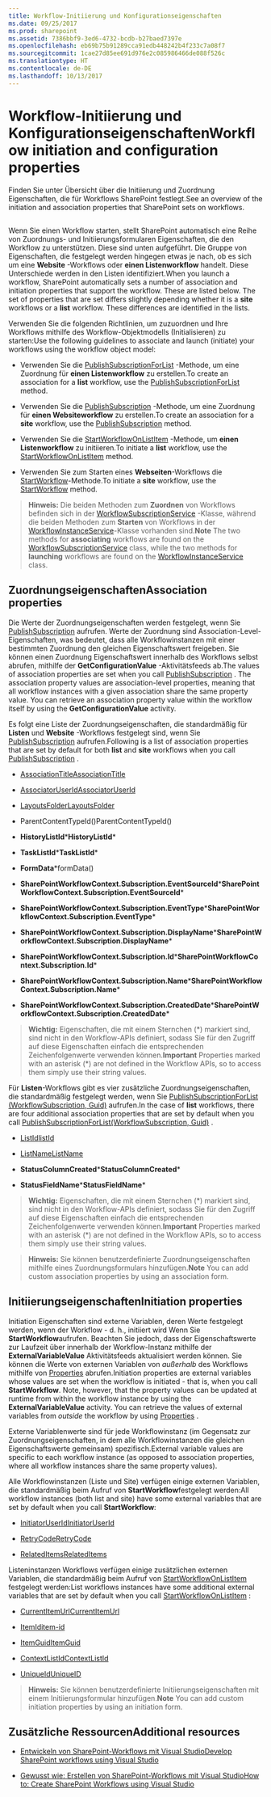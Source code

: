 ```yaml
---
title: Workflow-Initiierung und Konfigurationseigenschaften
ms.date: 09/25/2017
ms.prod: sharepoint
ms.assetid: 7386bbf9-3ed6-4732-bcdb-b27baed7397e
ms.openlocfilehash: eb69b75b91289cca91edb448242b4f233c7a08f7
ms.sourcegitcommit: 1cae27d85ee691d976e2c085986466de088f526c
ms.translationtype: HT
ms.contentlocale: de-DE
ms.lasthandoff: 10/13/2017
---
```

# <a name="workflow-initiation-and-configuration-properties"></a><span data-ttu-id="dc6b1-102">Workflow-Initiierung und Konfigurationseigenschaften</span><span class="sxs-lookup"><span data-stu-id="dc6b1-102">Workflow initiation and configuration properties</span></span>
<span data-ttu-id="dc6b1-103">Finden Sie unter Übersicht über die Initiierung und Zuordnung Eigenschaften, die für Workflows SharePoint festlegt.</span><span class="sxs-lookup"><span data-stu-id="dc6b1-103">See an overview of the initiation and association properties that SharePoint sets on workflows.</span></span>
## 

<span data-ttu-id="dc6b1-p101">Wenn Sie einen Workflow starten, stellt SharePoint automatisch eine Reihe von Zuordnungs- und Initiierungsformularen Eigenschaften, die den Workflow zu unterstützen. Diese sind unten aufgeführt. Die Gruppe von Eigenschaften, die festgelegt werden hingegen etwas je nach, ob es sich um eine **Website** -Workflows oder **einen Listenworkflow** handelt. Diese Unterschiede werden in den Listen identifiziert.</span><span class="sxs-lookup"><span data-stu-id="dc6b1-p101">When you launch a workflow, SharePoint automatically sets a number of association and initiation properties that support the workflow. These are listed below. The set of properties that are set differs slightly depending whether it is a **site** workflows or a **list** workflow. These differences are identified in the lists.</span></span>
  
    
    
<span data-ttu-id="dc6b1-108">Verwenden Sie die folgenden Richtlinien, um zuzuordnen und Ihre Workflows mithilfe des Workflow-Objektmodells (Initialisieren) zu starten:</span><span class="sxs-lookup"><span data-stu-id="dc6b1-108">Use the following guidelines to associate and launch (initiate) your workflows using the workflow object model:</span></span>
  
    
    

- <span data-ttu-id="dc6b1-109">Verwenden Sie die  [PublishSubscriptionForList](https://msdn.microsoft.com/library/Microsoft.SharePoint.WorkflowServices.WorkflowSubscriptionService.PublishSubscriptionForList.aspx) -Methode, um eine Zuordnung für **einen Listenworkflow** zu erstellen.</span><span class="sxs-lookup"><span data-stu-id="dc6b1-109">To create an association for a **list** workflow, use the [PublishSubscriptionForList](https://msdn.microsoft.com/library/Microsoft.SharePoint.WorkflowServices.WorkflowSubscriptionService.PublishSubscriptionForList.aspx) method.</span></span>
    
  
- <span data-ttu-id="dc6b1-110">Verwenden Sie die  [PublishSubscription](https://msdn.microsoft.com/library/Microsoft.SharePoint.WorkflowServices.WorkflowSubscriptionService.PublishSubscription.aspx) -Methode, um eine Zuordnung für **einen Websiteworkflow** zu erstellen.</span><span class="sxs-lookup"><span data-stu-id="dc6b1-110">To create an association for a **site** workflow, use the [PublishSubscription](https://msdn.microsoft.com/library/Microsoft.SharePoint.WorkflowServices.WorkflowSubscriptionService.PublishSubscription.aspx) method.</span></span>
    
  
- <span data-ttu-id="dc6b1-111">Verwenden Sie die  [StartWorkflowOnListItem](https://msdn.microsoft.com/library/Microsoft.SharePoint.WorkflowServices.WorkflowInstanceService.StartWorkflowOnListItem.aspx) -Methode, um **einen Listenworkflow** zu initiieren.</span><span class="sxs-lookup"><span data-stu-id="dc6b1-111">To initiate a **list** workflow, use the [StartWorkflowOnListItem](https://msdn.microsoft.com/library/Microsoft.SharePoint.WorkflowServices.WorkflowInstanceService.StartWorkflowOnListItem.aspx) method.</span></span>
    
  
- <span data-ttu-id="dc6b1-112">Verwenden Sie zum Starten eines **Webseiten**-Workflows die [StartWorkflow](https://msdn.microsoft.com/library/Microsoft.SharePoint.WorkflowServices.WorkflowInstanceService.StartWorkflow.aspx)-Methode.</span><span class="sxs-lookup"><span data-stu-id="dc6b1-112">To initiate a **site** workflow, use the [StartWorkflow](https://msdn.microsoft.com/library/Microsoft.SharePoint.WorkflowServices.WorkflowInstanceService.StartWorkflow.aspx) method.</span></span>
    
  

> <span data-ttu-id="dc6b1-113">**Hinweis:** Die beiden Methoden zum **Zuordnen** von Workflows befinden sich in der [WorkflowSubscriptionService](https://msdn.microsoft.com/library/Microsoft.SharePoint.WorkflowServices.WorkflowSubscriptionService.aspx) -Klasse, während die beiden Methoden zum **Starten** von Workflows in der [WorkflowInstanceService](https://msdn.microsoft.com/library/Microsoft.SharePoint.WorkflowServices.WorkflowInstanceService.aspx)-Klasse vorhanden sind.</span><span class="sxs-lookup"><span data-stu-id="dc6b1-113">**Note** The two methods for **associating** workflows are found on the [WorkflowSubscriptionService](https://msdn.microsoft.com/library/Microsoft.SharePoint.WorkflowServices.WorkflowSubscriptionService.aspx) class, while the two methods for **launching** workflows are found on the [WorkflowInstanceService](https://msdn.microsoft.com/library/Microsoft.SharePoint.WorkflowServices.WorkflowInstanceService.aspx) class.</span></span>
  
    
    


## <a name="association-properties"></a><span data-ttu-id="dc6b1-114">Zuordnungseigenschaften</span><span class="sxs-lookup"><span data-stu-id="dc6b1-114">Association properties</span></span>

<span data-ttu-id="dc6b1-p102">Die Werte der Zuordnungseigenschaften werden festgelegt, wenn Sie  [PublishSubscription](https://msdn.microsoft.com/library/Microsoft.SharePoint.WorkflowServices.WorkflowSubscriptionService.PublishSubscription.aspx) aufrufen. Werte der Zuordnung sind Association-Level-Eigenschaften, was bedeutet, dass alle Workflowinstanzen mit einer bestimmten Zuordnung den gleichen Eigenschaftswert freigeben. Sie können einen Zuordnung Eigenschaftswert innerhalb des Workflows selbst abrufen, mithilfe der **GetConfigurationValue** -Aktivitätsfeeds ab.</span><span class="sxs-lookup"><span data-stu-id="dc6b1-p102">The values of association properties are set when you call  [PublishSubscription](https://msdn.microsoft.com/library/Microsoft.SharePoint.WorkflowServices.WorkflowSubscriptionService.PublishSubscription.aspx) . The association property values are association-level properties, meaning that all workflow instances with a given association share the same property value. You can retrieve an association property value within the workflow itself by using the **GetConfigurationValue** activity.</span></span>
  
    
    
<span data-ttu-id="dc6b1-118">Es folgt eine Liste der Zuordnungseigenschaften, die standardmäßig für **Listen** und **Website** -Workflows festgelegt sind, wenn Sie [PublishSubscription](https://msdn.microsoft.com/library/Microsoft.SharePoint.WorkflowServices.WorkflowSubscriptionService.PublishSubscription.aspx) aufrufen.</span><span class="sxs-lookup"><span data-stu-id="dc6b1-118">Following is a list of association properties that are set by default for both **list** and **site** workflows when you call [PublishSubscription](https://msdn.microsoft.com/library/Microsoft.SharePoint.WorkflowServices.WorkflowSubscriptionService.PublishSubscription.aspx) .</span></span>
  
    
    

-  [<span data-ttu-id="dc6b1-119">AssociationTitle</span><span class="sxs-lookup"><span data-stu-id="dc6b1-119">AssociationTitle</span></span>](https://msdn.microsoft.com/library/Microsoft.SharePoint.WorkflowServices.WorkflowConfigurationPropertyName.AssociationTitle.aspx)
    
  
-  [<span data-ttu-id="dc6b1-120">AssociatorUserId</span><span class="sxs-lookup"><span data-stu-id="dc6b1-120">AssociatorUserId</span></span>](https://msdn.microsoft.com/library/Microsoft.SharePoint.WorkflowServices.WorkflowConfigurationPropertyName.AssociatorUserId.aspx)
    
  
-  [<span data-ttu-id="dc6b1-121">LayoutsFolder</span><span class="sxs-lookup"><span data-stu-id="dc6b1-121">LayoutsFolder</span></span>](https://msdn.microsoft.com/library/Microsoft.SharePoint.WorkflowServices.WorkflowConfigurationPropertyName.LayoutsFolder.aspx)
    
  
-  <span data-ttu-id="dc6b1-122">ParentContentTypeId()</span><span class="sxs-lookup"><span data-stu-id="dc6b1-122">ParentContentTypeId()</span></span>
    
  
- <span data-ttu-id="dc6b1-123">**HistoryListId***</span><span class="sxs-lookup"><span data-stu-id="dc6b1-123">**HistoryListId***</span></span>
    
  
- <span data-ttu-id="dc6b1-124">**TaskListId***</span><span class="sxs-lookup"><span data-stu-id="dc6b1-124">**TaskListId***</span></span>
    
  
- <span data-ttu-id="dc6b1-125">**FormData***</span><span class="sxs-lookup"><span data-stu-id="dc6b1-125">formData()</span></span>
    
  
- <span data-ttu-id="dc6b1-126">**SharePointWorkflowContext.Subscription.EventSourceId***</span><span class="sxs-lookup"><span data-stu-id="dc6b1-126">**SharePointWorkflowContext.Subscription.EventSourceId***</span></span>
    
  
- <span data-ttu-id="dc6b1-127">**SharePointWorkflowContext.Subscription.EventType***</span><span class="sxs-lookup"><span data-stu-id="dc6b1-127">**SharePointWorkflowContext.Subscription.EventType***</span></span>
    
  
- <span data-ttu-id="dc6b1-128">**SharePointWorkflowContext.Subscription.DisplayName***</span><span class="sxs-lookup"><span data-stu-id="dc6b1-128">**SharePointWorkflowContext.Subscription.DisplayName***</span></span>
    
  
- <span data-ttu-id="dc6b1-129">**SharePointWorkflowContext.Subscription.Id***</span><span class="sxs-lookup"><span data-stu-id="dc6b1-129">**SharePointWorkflowContext.Subscription.Id***</span></span>
    
  
- <span data-ttu-id="dc6b1-130">**SharePointWorkflowContext.Subscription.Name***</span><span class="sxs-lookup"><span data-stu-id="dc6b1-130">**SharePointWorkflowContext.Subscription.Name***</span></span>
    
  
- <span data-ttu-id="dc6b1-131">**SharePointWorkflowContext.Subscription.CreatedDate***</span><span class="sxs-lookup"><span data-stu-id="dc6b1-131">**SharePointWorkflowContext.Subscription.CreatedDate***</span></span>
    
  

> <span data-ttu-id="dc6b1-132">**Wichtig:** Eigenschaften, die mit einem Sternchen (\*) markiert sind, sind nicht in den Workflow-APIs definiert, sodass Sie für den Zugriff auf diese Eigenschaften einfach die entsprechenden Zeichenfolgenwerte verwenden können.</span><span class="sxs-lookup"><span data-stu-id="dc6b1-132">**Important** Properties marked with an asterisk (*) are not defined in the Workflow APIs, so to access them simply use their string values.</span></span> 
  
    
    

<span data-ttu-id="dc6b1-133">Für **Listen**-Workflows gibt es vier zusätzliche Zuordnungseigenschaften, die standardmäßig festgelegt werden, wenn Sie [PublishSubscriptionForList (WorkflowSubscription, Guid)](https://msdn.microsoft.com/library/Microsoft.SharePoint.WorkflowServices.WorkflowSubscriptionService.PublishSubscriptionForList.aspx) aufrufen.</span><span class="sxs-lookup"><span data-stu-id="dc6b1-133">In the case of **list** workflows, there are four additional association properties that are set by default when you call [PublishSubscriptionForList(WorkflowSubscription, Guid)](https://msdn.microsoft.com/library/Microsoft.SharePoint.WorkflowServices.WorkflowSubscriptionService.PublishSubscriptionForList.aspx) .</span></span>
  
    
    

-  [<span data-ttu-id="dc6b1-134">ListId</span><span class="sxs-lookup"><span data-stu-id="dc6b1-134">listId</span></span>](https://msdn.microsoft.com/library/Microsoft.SharePoint.WorkflowServices.WorkflowConfigurationPropertyName.ListId.aspx)
    
  
-  [<span data-ttu-id="dc6b1-135">ListName</span><span class="sxs-lookup"><span data-stu-id="dc6b1-135">ListName</span></span>](https://msdn.microsoft.com/library/Microsoft.SharePoint.WorkflowServices.WorkflowConfigurationPropertyName.ListName.aspx)
    
  
- <span data-ttu-id="dc6b1-136">**StatusColumnCreated***</span><span class="sxs-lookup"><span data-stu-id="dc6b1-136">**StatusColumnCreated***</span></span>
    
  
- <span data-ttu-id="dc6b1-137">**StatusFieldName***</span><span class="sxs-lookup"><span data-stu-id="dc6b1-137">**StatusFieldName***</span></span>
    
  

> <span data-ttu-id="dc6b1-138">**Wichtig:** Eigenschaften, die mit einem Sternchen (\*) markiert sind, sind nicht in den Workflow-APIs definiert, sodass Sie für den Zugriff auf diese Eigenschaften einfach die entsprechenden Zeichenfolgenwerte verwenden können.</span><span class="sxs-lookup"><span data-stu-id="dc6b1-138">**Important** Properties marked with an asterisk (*) are not defined in the Workflow APIs, so to access them simply use their string values.</span></span> 
  
    
    


> <span data-ttu-id="dc6b1-139">**Hinweis:** Sie können benutzerdefinierte Zuordnungseigenschaften mithilfe eines Zuordnungsformulars hinzufügen.</span><span class="sxs-lookup"><span data-stu-id="dc6b1-139">**Note** You can add custom association properties by using an association form.</span></span> 
  
    
    


## <a name="initiation-properties"></a><span data-ttu-id="dc6b1-140">Initiierungseigenschaften</span><span class="sxs-lookup"><span data-stu-id="dc6b1-140">Initiation properties</span></span>

<span data-ttu-id="dc6b1-p103">Initiation Eigenschaften sind externe Variablen, deren Werte festgelegt werden, wenn der Workflow - d. h., initiiert wird Wenn Sie **StartWorkflow**aufrufen. Beachten Sie jedoch, dass der Eigenschaftswerte zur Laufzeit über innerhalb der Workflow-Instanz mithilfe der **ExternalVariableValue** Aktivitätsfeeds aktualisiert werden können. Sie können die Werte von externen Variablen von *außerhalb*  des Workflows mithilfe von [Properties](https://msdn.microsoft.com/library/Microsoft.SharePoint.WorkflowServices.WorkflowInstance.Properties.aspx) abrufen.</span><span class="sxs-lookup"><span data-stu-id="dc6b1-p103">Initiation properties are external variables whose values are set when the workflow is initiated - that is, when you call **StartWorkflow**. Note, however, that the property values can be updated at runtime from within the workflow instance by using the **ExternalVariableValue** activity. You can retrieve the values of external variables from *outside*  the workflow by using [Properties](https://msdn.microsoft.com/library/Microsoft.SharePoint.WorkflowServices.WorkflowInstance.Properties.aspx) .</span></span>
  
    
    
<span data-ttu-id="dc6b1-144">Externe Variablenwerte sind für jede Workflowinstanz (im Gegensatz zur Zuordnungseigenschaften, in dem alle Workflowinstanzen die gleichen Eigenschaftswerte gemeinsam) spezifisch.</span><span class="sxs-lookup"><span data-stu-id="dc6b1-144">External variable values are specific to each workflow instance (as opposed to association properties, where all workflow instances share the same property values).</span></span> 
  
    
    
<span data-ttu-id="dc6b1-145">Alle Workflowinstanzen (Liste und Site) verfügen einige externen Variablen, die standardmäßig beim Aufruf von **StartWorkflow**festgelegt werden:</span><span class="sxs-lookup"><span data-stu-id="dc6b1-145">All workflow instances (both list and site) have some external variables that are set by default when you call **StartWorkflow**:</span></span>
  
    
    

-  [<span data-ttu-id="dc6b1-146">InitiatorUserId</span><span class="sxs-lookup"><span data-stu-id="dc6b1-146">InitiatorUserId</span></span>](https://msdn.microsoft.com/library/Microsoft.SharePoint.WorkflowServices.ExternalVariableName.InitiatorUserId.aspx)
    
  
-  [<span data-ttu-id="dc6b1-147">RetryCode</span><span class="sxs-lookup"><span data-stu-id="dc6b1-147">RetryCode</span></span>](https://msdn.microsoft.com/library/Microsoft.SharePoint.WorkflowServices.ExternalVariableName.RetryCode.aspx)
    
  
-  [<span data-ttu-id="dc6b1-148">RelatedItems</span><span class="sxs-lookup"><span data-stu-id="dc6b1-148">RelatedItems</span></span>](https://msdn.microsoft.com/library/Microsoft.SharePoint.WorkflowServices.ExternalVariableName.RelatedItems.aspx)
    
  
<span data-ttu-id="dc6b1-149">Listeninstanzen Workflows verfügen einige zusätzlichen externen Variablen, die standardmäßig beim Aufruf von  [StartWorkflowOnListItem](https://msdn.microsoft.com/library/Microsoft.SharePoint.WorkflowServices.WorkflowInstanceService.StartWorkflowOnListItem.aspx) festgelegt werden:</span><span class="sxs-lookup"><span data-stu-id="dc6b1-149">List workflows instances have some additional external variables that are set by default when you call  [StartWorkflowOnListItem](https://msdn.microsoft.com/library/Microsoft.SharePoint.WorkflowServices.WorkflowInstanceService.StartWorkflowOnListItem.aspx) :</span></span>
  
    
    

-  [<span data-ttu-id="dc6b1-150">CurrentItemUrl</span><span class="sxs-lookup"><span data-stu-id="dc6b1-150">CurrentItemUrl</span></span>](https://msdn.microsoft.com/library/Microsoft.SharePoint.WorkflowServices.ExternalVariableName.CurrentItemUrl.aspx)
    
  
-  [<span data-ttu-id="dc6b1-151">ItemId</span><span class="sxs-lookup"><span data-stu-id="dc6b1-151">item-id</span></span>](https://msdn.microsoft.com/library/Microsoft.SharePoint.WorkflowServices.ExternalVariableName.ItemId.aspx)
    
  
-  [<span data-ttu-id="dc6b1-152">ItemGuid</span><span class="sxs-lookup"><span data-stu-id="dc6b1-152">ItemGuid</span></span>](https://msdn.microsoft.com/library/Microsoft.SharePoint.WorkflowServices.ExternalVariableName.ItemGuid.aspx)
    
  
-  [<span data-ttu-id="dc6b1-153">ContextListId</span><span class="sxs-lookup"><span data-stu-id="dc6b1-153">ContextListId</span></span>](https://msdn.microsoft.com/library/Microsoft.SharePoint.WorkflowServices.ExternalVariableName.ContextListId.aspx)
    
  
-  [<span data-ttu-id="dc6b1-154">UniqueId</span><span class="sxs-lookup"><span data-stu-id="dc6b1-154">UniqueID</span></span>](https://msdn.microsoft.com/library/Microsoft.SharePoint.WorkflowServices.ExternalVariableName.UniqueId.aspx)
    
  

> <span data-ttu-id="dc6b1-155">**Hinweis:** Sie können benutzerdefinierte Initiierungseigenschaften mit einem Initiierungsformular hinzufügen.</span><span class="sxs-lookup"><span data-stu-id="dc6b1-155">**Note** You can add custom initiation properties by using an initiation form.</span></span> 
  
    
    


## <a name="additional-resources"></a><span data-ttu-id="dc6b1-156">Zusätzliche Ressourcen</span><span class="sxs-lookup"><span data-stu-id="dc6b1-156">Additional resources</span></span>
<span data-ttu-id="dc6b1-157"><a name="bk_addresources"> </a></span><span class="sxs-lookup"><span data-stu-id="dc6b1-157"></span></span>


-  [<span data-ttu-id="dc6b1-158">Entwickeln von SharePoint-Workflows mit Visual Studio</span><span class="sxs-lookup"><span data-stu-id="dc6b1-158">Develop SharePoint workflows using Visual Studio</span></span>](develop-sharepoint-workflows-using-visual-studio.md)
    
  
-  [<span data-ttu-id="dc6b1-159">Gewusst wie: Erstellen von SharePoint-Workflows mit Visual Studio</span><span class="sxs-lookup"><span data-stu-id="dc6b1-159">How to: Create SharePoint Workflows using Visual Studio</span></span>](how-to-create-sharepoint-workflows-using-visual-studio.md)
    
  

  
    
    

